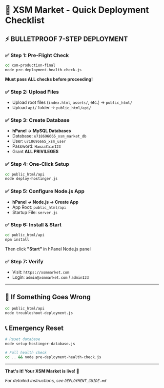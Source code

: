 # 🚀 XSM Market - Quick Deployment Checklist

## ⚡ BULLETPROOF 7-STEP DEPLOYMENT

### ✅ Step 1: Pre-Flight Check
```bash
cd xsm-production-final
node pre-deployment-health-check.js
```
**Must pass ALL checks before proceeding!**

### ✅ Step 2: Upload Files
- Upload root files (`index.html`, `assets/`, etc.) → `public_html/`
- Upload `api/` folder → `public_html/api/`

### ✅ Step 3: Create Database
- **hPanel → MySQL Databases**
- Database: `u718696665_xsm_market_db`
- User: `u718696665_xsm_user`
- Password: `HamzaZain123`
- Grant **ALL PRIVILEGES**

### ✅ Step 4: One-Click Setup
```bash
cd public_html/api
node deploy-hostinger.js
```

### ✅ Step 5: Configure Node.js App
- **hPanel → Node.js → Create App**
- App Root: `public_html/api`
- Startup File: `server.js`

### ✅ Step 6: Install & Start
```bash
cd public_html/api
npm install
```
Then click **"Start"** in hPanel Node.js panel

### ✅ Step 7: Verify
- Visit: `https://xsmmarket.com`
- Login: `admin@xsmmarket.com` / `admin123`

---

## 🚨 If Something Goes Wrong

```bash
cd public_html/api
node troubleshoot-deployment.js
```

## 📞 Emergency Reset

```bash
# Reset database
node setup-hostinger-database.js

# Full health check
cd .. && node pre-deployment-health-check.js
```

---

**That's it! Your XSM Market is live! 🎉**

*For detailed instructions, see `DEPLOYMENT_GUIDE.md`*
